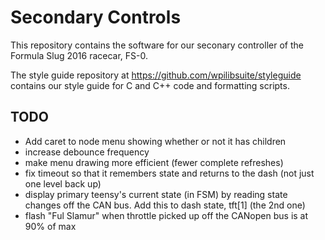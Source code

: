 # Secondary Controls

This repository contains the software for our seconary controller of the Formula Slug 2016 racecar, FS-0.

The style guide repository at https://github.com/wpilibsuite/styleguide contains our style guide for C and C++ code and formatting scripts.

## TODO
- Add caret to node menu showing whether or not it has children
- increase debounce frequency
- make menu drawing more efficient (fewer complete refreshes)
- fix timeout so that it remembers state and returns to the dash (not just one level back up)
- display primary teensy's current state (in FSM) by reading state changes off the CAN bus. Add this to dash state, tft[1] (the 2nd one)
- flash "Ful Slamur" when throttle picked up off the CANopen bus is at 90% of max
